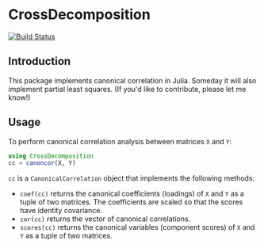 # CrossDecomposition

[![Build Status](https://travis-ci.org/simonster/CrossDecomposition.jl.png)](https://travis-ci.org/simonster/CrossDecomposition.jl)

## Introduction

This package implements canonical correlation in Julia. Someday it will also implement partial least squares. (If you'd like to contribute, please let me know!)

## Usage

To perform canonical correlation analysis between matrices `X` and `Y`:

```julia
using CrossDecomposition
cc = canoncor(X, Y)
```

`cc` is a `CanonicalCorrelation` object that implements the following methods:

- `coef(cc)` returns the canonical coefficients (loadings) of `X` and `Y` as a tuple of two matrices. The coefficients are scaled so that the scores have identity covariance.
- `cor(cc)` returns the vector of canonical correlations.
- `scores(cc)` returns the canonical variables (component scores) of `X` and `Y` as a tuple of two matrices.
